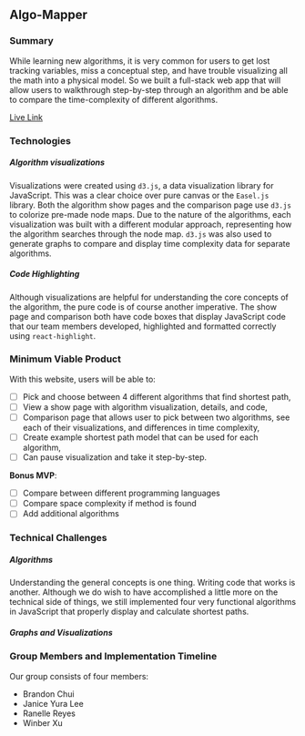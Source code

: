 ## Algo-Mapper

### Summary

While learning new algorithms, it is very common for users to get lost tracking variables, miss a conceptual step, and have trouble visualizing all the math into a physical model. So we built a full-stack web app that will allow users to walkthrough step-by-step through an algorithm and be able to compare the time-complexity of different algorithms.

[Live Link](https://algomapper.life)

### Technologies

##### _Algorithm visualizations_

Visualizations were created using `d3.js`, a data visualization library for JavaScript. This was a clear choice over pure canvas or the `Easel.js` library. Both the algorithm show pages and the comparison page use `d3.js` to colorize pre-made node maps. Due to the nature of the algorithms, each visualization was built with a different modular approach, representing how the algorithm searches through the node map. `d3.js` was also used to generate graphs to compare and display time complexity data for separate algorithms.

##### _Code Highlighting_

Although visualizations are helpful for understanding the core concepts of the algorithm, the pure code is of course another imperative. The show page and comparison both have code boxes that display JavaScript code that our team members developed, highlighted and formatted correctly using `react-highlight`.

### Minimum Viable Product

With this website, users will be able to:

- [ ] Pick and choose between 4 different algorithms that find shortest path,
- [ ] View a show page with algorithm visualization, details, and code,
- [ ] Comparison page that allows user to pick between two algorithms, see each of their visualizations, and differences in time complexity,
- [ ] Create example shortest path model that can be used for each algorithm,
- [ ] Can pause visualization and take it step-by-step.

__Bonus MVP__:

- [ ] Compare between different programming languages
- [ ] Compare space complexity if method is found
- [ ] Add additional algorithms

### Technical Challenges

##### Algorithms

Understanding the general concepts is one thing. Writing code that works is another. Although we do wish to have accomplished a little more on the technical side of things, we still implemented four very functional algorithms in JavaScript that properly display and calculate shortest paths. 

##### Graphs and Visualizations

### Group Members and Implementation Timeline

Our group consists of four members:

- Brandon Chui
- Janice Yura Lee
- Ranelle Reyes
- Winber Xu
